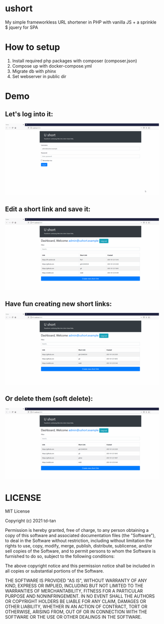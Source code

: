 # ushort
My simple frameworkless URL shortener in PHP with vanilla JS + a sprinkle $ jquery for SPA

# How to setup

1. Install required php packages with composer (composer.json)
2. Compose up with docker-compose.yml
3. Migrate db with phinx
4. Set webserver in public dir

# Demo

## Let's log into it:
![Login](demo/ushort-demo0.gif)

## Edit a short link and save it:
![Edit-Save-Try short link](demo/ushort-demo1.gif)

## Have fun creating new short links:
![Create new short link](demo/ushort-demo3.gif)

## Or delete them (soft delete):
![Delete short link](demo/ushort-demo4.gif)

# LICENSE
MIT License

Copyright (c) 2021 td-tan

Permission is hereby granted, free of charge, to any person obtaining a copy
of this software and associated documentation files (the "Software"), to deal
in the Software without restriction, including without limitation the rights
to use, copy, modify, merge, publish, distribute, sublicense, and/or sell
copies of the Software, and to permit persons to whom the Software is
furnished to do so, subject to the following conditions:

The above copyright notice and this permission notice shall be included in all
copies or substantial portions of the Software.

THE SOFTWARE IS PROVIDED "AS IS", WITHOUT WARRANTY OF ANY KIND, EXPRESS OR
IMPLIED, INCLUDING BUT NOT LIMITED TO THE WARRANTIES OF MERCHANTABILITY,
FITNESS FOR A PARTICULAR PURPOSE AND NONINFRINGEMENT. IN NO EVENT SHALL THE
AUTHORS OR COPYRIGHT HOLDERS BE LIABLE FOR ANY CLAIM, DAMAGES OR OTHER
LIABILITY, WHETHER IN AN ACTION OF CONTRACT, TORT OR OTHERWISE, ARISING FROM,
OUT OF OR IN CONNECTION WITH THE SOFTWARE OR THE USE OR OTHER DEALINGS IN THE
SOFTWARE.
